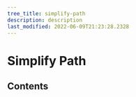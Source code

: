 ```yaml
---
tree_title: simplify-path
description: description
last_modified: 2022-06-09T21:23:28.2328
---
```


# Simplify Path

## Contents
